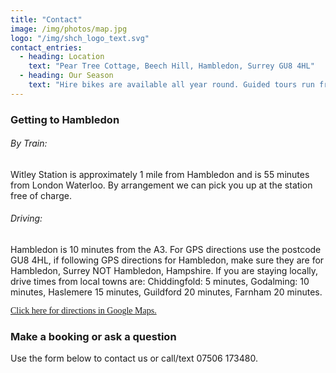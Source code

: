 ```yaml
---
title: "Contact"
image: /img/photos/map.jpg
logo: "/img/shch_logo_text.svg"
contact_entries:
  - heading: Location
    text: "Pear Tree Cottage, Beech Hill, Hambledon, Surrey GU8 4HL"
  - heading: Our Season
    text: "Hire bikes are available all year round. Guided tours run from Saturday 24th March 2018 to Sunday 28th October 2018"
---
```

<h3 class="f4 b lh-title mb2">Getting to Hambledon</h3>

<h6 class="f5 b">By Train:</h6>
Witley Station is approximately 1 mile from Hambledon and is 55 minutes from London Waterloo. By arrangement we can pick you up at the station free of charge.

<h6 class="f5 b">Driving:</h6>
Hambledon is 10 minutes from the A3. For GPS directions use the postcode GU8 4HL, if following GPS directions for Hambledon, make sure they are for Hambledon, Surrey NOT Hambledon, Hampshire. If you are staying locally, drive times from local towns are: Chiddingfold: 5 minutes, Godalming: 10 minutes, Haslemere 15 minutes, Guildford 20 minutes, Farnham 20 minutes.

<p><a style="font-family: Chivo;" href="https://www.google.co.uk/maps/dir//GU8+4HL,+Hambledon,+Godalming/@51.1375047,-0.6208067,18z/data=!3m1!4b1!4m9!4m8!1m0!1m5!1m1!1s0x4875ce585d00cda7:0x9ab25b8f518c89b4!2m2!1d-0.6197124!2d51.1375047!3e1!5m1!1e4">Click here for directions in Google Maps.</a></p>

<h3 class="f4 b lh-title mb2">Make a booking or ask a question</h3>

Use the form below to contact us or call/text 07506 173480.

